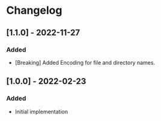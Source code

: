 # Changelog

## [1.1.0] - 2022-11-27
### Added
- [Breaking] Added Encoding for file and directory names.

## [1.0.0] - 2022-02-23
### Added
- Initial implementation
